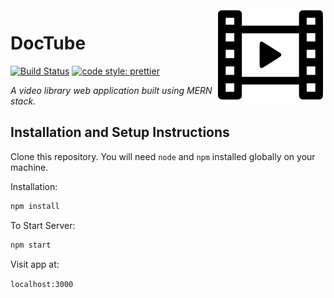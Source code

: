 <img src="src/assets/logo.svg" height="150px" align="right"/>

# DocTube

[![Build Status](https://api.netlify.com/api/v1/badges/557f9421-180f-4f11-bc08-a4ce6a6eb34e/deploy-status)](https://app.netlify.com/sites/doctube/deploys) [![code style: prettier](https://img.shields.io/badge/code_style-prettier-ff69b4.svg)](https://github.com/prettier/prettier) 

_A video library web application built using MERN stack._

## Installation and Setup Instructions

Clone this repository. You will need `node` and `npm` installed globally on your machine.

Installation:

```bash
npm install
```

To Start Server:

```bash
npm start
```

Visit app at:

`localhost:3000`


